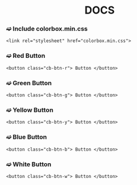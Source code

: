 <h1 align="center"> DOCS </h1>
<h3> ➫ Include colorbox.min.css</h3> 
<pre><code><span class="hljs-tag">&lt;<span class="hljs-name">link</span> <span class="hljs-attr">rel</span>=<span class="hljs-string">"stylesheet"</span> <span class="hljs-attr">href</span>=<span class="hljs-string">"colorbox.min.css"</span>&gt;</span>
</code></pre>

<h3> ➫ Red Button </h3> 
<pre><code>&lt;<span class="hljs-keyword">button</span> class=<span class="hljs-string">"cb-btn-r"</span>&gt; <span class="hljs-keyword">Button</span> &lt;/<span class="hljs-keyword">button</span>&gt;
</code></pre>

<h3> ➫ Green Button </h3> 
<pre><code>&lt;<span class="hljs-keyword">button</span> class=<span class="hljs-string">"cb-btn-g"</span>&gt; <span class="hljs-keyword">Button</span> &lt;/<span class="hljs-keyword">button</span>&gt;
</code></pre>

<h3> ➫ Yellow Button </h3> 
<pre><code>&lt;<span class="hljs-keyword">button</span> class=<span class="hljs-string">"cb-btn-y"</span>&gt; <span class="hljs-keyword">Button</span> &lt;/<span class="hljs-keyword">button</span>&gt;
</code></pre>

<h3> ➫ Blue Button </h3> 
<pre><code>&lt;<span class="hljs-keyword">button</span> class=<span class="hljs-string">"cb-btn-b"</span>&gt; <span class="hljs-keyword">Button</span> &lt;/<span class="hljs-keyword">button</span>&gt;
</code></pre>

<h3> ➫ White Button </h3> 
<pre><code>&lt;<span class="hljs-keyword">button</span> class=<span class="hljs-string">"cb-btn-w"</span>&gt; <span class="hljs-keyword">Button</span> &lt;/<span class="hljs-keyword">button</span>&gt;
</code></pre>
